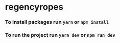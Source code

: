 # regencyropes

### To install packages run `yarn` or `npm install`

### To run the project run `yarn dev` or `npm run dev`
